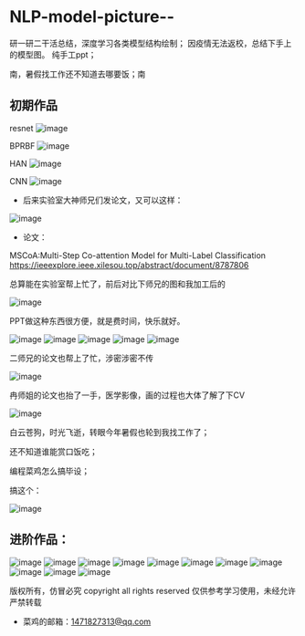 # NLP-model-picture--
研一研二干活总结，深度学习各类模型结构绘制；
因疫情无法返校，总结下手上的模型图。 纯手工ppt；

南，暑假找工作还不知道去哪要饭；南
## 初期作品
resnet
![image](https://github.com/potatoper/NLP-model-picture--/blob/master/.github/workflows/GitHub/Resnet.png)

BPRBF
![image](https://github.com/potatoper/NLP-model-picture--/blob/master/.github/workflows/GitHub/BP_RBF.png)

HAN
![image](https://github.com/potatoper/NLP-model-picture--/blob/master/.github/workflows/GitHub/ml_HAN.png)

CNN
![image](https://github.com/potatoper/NLP-model-picture--/blob/master/.github/workflows/GitHub/ml_CNN.png)


+ 后来实验室大神师兄们发论文，又可以这样：

![image](https://github.com/potatoper/NLP-model-picture--/blob/master/.github/workflows/GitHub/m001.png)

+ 论文：

MSCoA:Multi-Step Co-attention Model for Multi-Label Classification 
https://ieeexplore.ieee.xilesou.top/abstract/document/8787806

总算能在实验室帮上忙了，前后对比下师兄的图和我加工后的

![image](https://github.com/potatoper/NLP-model-picture--/blob/master/.github/workflows/GitHub/m_%E5%AF%B9%E6%AF%94%E5%9B%BE.png)

PPT做这种东西很方便，就是费时间，快乐就好。

![image](https://github.com/potatoper/NLP-model-picture--/blob/master/.github/workflows/GitHub/ma%E5%8E%9F%E5%88%9B%E8%AE%BE%E8%AE%A1.png)
![image](https://github.com/potatoper/NLP-model-picture--/blob/master/.github/workflows/GitHub/ma011.png)
![image](https://github.com/potatoper/NLP-model-picture--/blob/master/.github/workflows/GitHub/ma012.png)
![image](https://github.com/potatoper/NLP-model-picture--/blob/master/.github/workflows/GitHub/ma013.png)
![image](https://github.com/potatoper/NLP-model-picture--/blob/master/.github/workflows/GitHub/ma014.png)


二师兄的论文也帮上了忙，涉密涉密不传

![image](https://github.com/potatoper/NLP-model-picture--/blob/master/.github/workflows/GitHub/%E6%9D%89%E5%93%A5.png)

冉师姐的论文也抬了一手，医学影像，画的过程也大体了解了下CV

![image](https://github.com/potatoper/NLP-model-picture--/blob/master/.github/workflows/GitHub/zrr_all.png)


白云苍狗，时光飞逝，转眼今年暑假也轮到我找工作了；

还不知道谁能赏口饭吃；

编程菜鸡怎么搞毕设；

搞这个：

![image](https://github.com/potatoper/NLP-model-picture--/blob/master/.github/workflows/GitHub/RE%E5%BC%80%E7%AF%87.png)


## 进阶作品：
![image](https://github.com/potatoper/NLP-model-picture--/blob/master/GAN.png)
![image](https://github.com/potatoper/NLP-model-picture--/blob/master/GRD%E8%AE%BA%E6%96%87%E6%8F%92%E5%9B%BE.png)
![image](https://github.com/potatoper/NLP-model-picture--/blob/master/SPCPF-NET.png)
![image](https://github.com/potatoper/NLP-model-picture--/blob/master/unet.png)
![image](https://github.com/potatoper/NLP-model-picture--/blob/master/%E5%8C%97%E7%90%86%E5%85%89%E6%B5%81.png)
![image](https://github.com/potatoper/NLP-model-picture--/blob/master/%E6%8A%A5%E5%A5%96%E4%B8%89%E8%BF%9E1.png)
![image](https://github.com/potatoper/NLP-model-picture--/blob/master/%E7%94%B3%E6%8A%A5%E4%B9%A62.png)
![image](https://github.com/potatoper/NLP-model-picture--/blob/master/%E7%94%B3%E6%8A%A5%E4%B9%A61.png)
![image](https://github.com/potatoper/NLP-model-picture--/blob/master/%E7%94%B3%E6%8A%A5%E4%B9%A62.png)
![image](https://github.com/potatoper/NLP-model-picture--/blob/master/%E7%94%B3%E6%8A%A5%E4%B9%A63.png)
![image](https://github.com/potatoper/NLP-model-picture--/blob/master/%E7%9F%A5%E8%AF%86%E5%9B%BE%E8%B0%B1.png)







版权所有，仿冒必究
copyright all rights reserved
仅供参考学习使用，未经允许严禁转载

+ 菜鸡的邮箱：1471827313@qq.com









